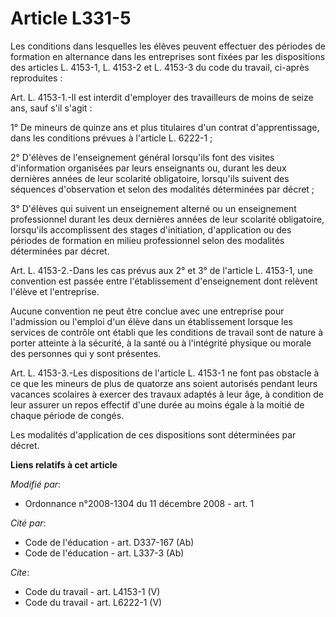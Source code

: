 # Article L331-5

Les conditions dans lesquelles les élèves peuvent effectuer des périodes de formation en alternance dans les entreprises sont
fixées par les dispositions des articles L. 4153-1, L. 4153-2 et L. 4153-3 du code du travail, ci-après reproduites : 

Art. L. 4153-1.-Il est interdit d'employer des travailleurs de moins de seize ans, sauf s'il s'agit : 

1° De mineurs de quinze ans et plus titulaires d'un contrat d'apprentissage, dans les conditions prévues à l'article L.
6222-1 ; 

2° D'élèves de l'enseignement général lorsqu'ils font des visites d'information organisées par leurs enseignants ou, durant
les deux dernières années de leur scolarité obligatoire, lorsqu'ils suivent des séquences d'observation et selon des
modalités déterminées par décret ; 

3° D'élèves qui suivent un enseignement alterné ou un enseignement professionnel durant les deux dernières années de leur
scolarité obligatoire, lorsqu'ils accomplissent des stages d'initiation, d'application ou des périodes de formation en milieu
professionnel selon des modalités déterminées par décret. 

Art. L. 4153-2.-Dans les cas prévus aux 2° et 3° de l'article L. 4153-1, une convention est passée entre l'établissement
d'enseignement dont relèvent l'élève et l'entreprise. 

Aucune convention ne peut être conclue avec une entreprise pour l'admission ou l'emploi d'un élève dans un établissement
lorsque les services de contrôle ont établi que les conditions de travail sont de nature à porter atteinte à la sécurité, à
la santé ou à l'intégrité physique ou morale des personnes qui y sont présentes. 

Art. L. 4153-3.-Les dispositions de l'article L. 4153-1 ne font pas obstacle à ce que les mineurs de plus de quatorze ans
soient autorisés pendant leurs vacances scolaires à exercer des travaux adaptés à leur âge, à condition de leur assurer un
repos effectif d'une durée au moins égale à la moitié de chaque période de congés. 

Les modalités d'application de ces dispositions sont déterminées par décret.

**Liens relatifs à cet article**

_Modifié par_:

  - Ordonnance n°2008-1304 du 11 décembre 2008 - art. 1

_Cité par_:

  - Code de l'éducation - art. D337-167 (Ab)
  - Code de l'éducation - art. L337-3 (Ab)

_Cite_:

  - Code du travail - art. L4153-1 (V)
  - Code du travail - art. L6222-1 (V)
